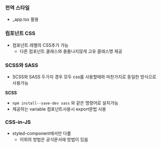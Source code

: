 ### 전역 스타일

- \_app.tsx 활용

### 컴포넌트 CSS

- 컴포넌트 레벨의 CSS추가 가능
  - 다른 컴포넌트 클래스와 충돌나지않게 고유 클래스명 제공

### SCSS와 SASS

- SCSS와 SASS 두가지 경우 모두 css를 사용할때와 마찬가지로 동일한 방식으로 사용가능

**SCSS**

- `npm install--save-dev sass` 와 같은 명령어로 설치가능
- 제공하는 variable 컴포넌트사용시 export문법 사용

### CSS-in-JS

- styled-component에서만 다룸
  - 이외의 방법은 공식문서에 방법이 있음
